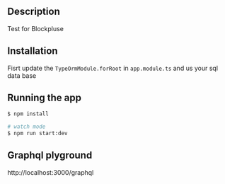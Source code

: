 ## Description

Test for Blockpluse

## Installation

Fisrt update the `TypeOrmModule.forRoot` in `app.module.ts` and us your sql data base

## Running the app

```bash
$ npm install

# watch mode
$ npm run start:dev

```

## Graphql plyground

http://localhost:3000/graphql
